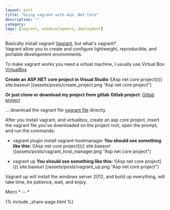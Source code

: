```yaml
---
layout: post
title: "Using vagrant with Asp .Net Core"
description: ""
category: 
tags: [vagrant, webdevelopment, deployment]
---
```


Basically install vagrant 
[Vagrant](https://www.vagrantup.com/downloads.html), but what's vagrant?  
Vagrant allow you to create and configure lightweight, reproducible, and portable development environments.

To make vagrant works you need a virtual machine, I  usually use Virtual Box 
 [VirtualBox](https://www.virtualbox.org/wiki/Downloads)

**Create an ASP.NET core project in Visual Studio**
![Asp net core project]({{ site.baseurl }}assets/posts/create_project.png "Asp net core project")


**Or just clone or download my project from gitlab**
**Gitlab project**: [Gitlab project]( https://gitlab.com/thamaraaalves/aspcorevagrant/)  


... download the vagrant file [vagrant file](https://gitlab.com/thamaraaalves/aspcorevagrant/blob/master/Vagrantfile) directly.

After you install vagrant, and virtualbox, create an asp core project, insert the vagrant file you've downloaded on the project root,
open the prompt, and run the commands:
- vagrant plugin install vagrant-hostmanager
**You should see something like this:**
![Asp net core project]({{ site.baseurl }}assets/posts/vagrant_host_manager.png "Asp net core project")

- vagrant up
**You should see something like this:**
![Asp net core project]({{ site.baseurl }}assets/posts/vagrant_up.png "Asp net core project")

Vagrant up will install the windows server 2012, and build up everything, will take time, be patience, wait, and enjoy. 

Merci * -- * 

{% include _share-page.html %}


